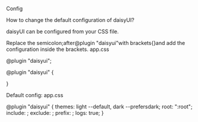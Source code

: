 Config

How to change the default configuration of daisyUI?

daisyUI can be configured from your CSS file.

Replace the semicolon;after@plugin "daisyui"with brackets{}and add the configuration inside the brackets.
app.css

@plugin "daisyui";

@plugin "daisyui" {

}

Default config:
app.css

@plugin "daisyui" {
themes: light --default, dark --prefersdark;
root: ":root";
include: ;
exclude: ;
prefix: ;
logs: true;
}
